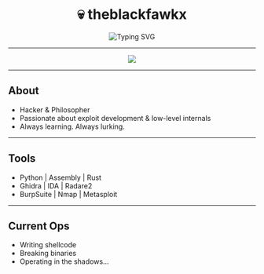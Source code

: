 <h1 align="center">
  💀 theblackfawkx
</h1>

<p align="center">
  <img src="https://readme-typing-svg.demolab.com?font=Fira+Code&size=22&duration=2500&pause=1000&color=00FF00&center=true&vCenter=true&multiline=true&width=435&lines=Hacker.+Coder.+Ghost+in+the+Wires." alt="Typing SVG" />
</p>

---

<p align="center">
  <img src="https://github-readme-stats.vercel.app/api?username=theblackfawkx&show_icons=true&theme=tokyonight&hide_border=true" />
</p>

---

## About
- Hacker & Philosopher
- Passionate about exploit development & low-level internals  
- Always learning. Always lurking.  

---

## Tools
- Python | Assembly | Rust  
- Ghidra | IDA | Radare2  
- BurpSuite | Nmap | Metasploit

---

## Current Ops
- Writing shellcode  
- Breaking binaries  
- Operating in the shadows...
